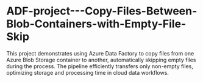 # ADF-project---Copy-Files-Between-Blob-Containers-with-Empty-File-Skip
This project demonstrates using Azure Data Factory to copy files from one Azure Blob Storage container to another, automatically skipping empty files during the process. The pipeline efficiently transfers only non-empty files, optimizing storage and processing time in cloud data workflows.
